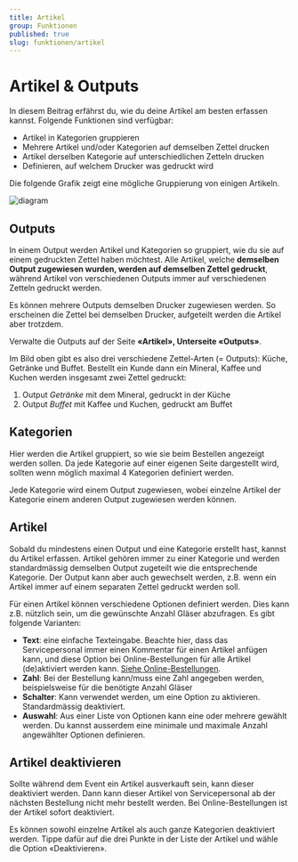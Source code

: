 ```yaml
---
title: Artikel
group: Funktionen
published: true
slug: funktionen/artikel
---
```


# Artikel & Outputs

In diesem Beitrag erfährst du, wie du deine Artikel am besten erfassen kannst.
Folgende Funktionen sind verfügbar:

- Artikel in Kategorien gruppieren
- Mehrere Artikel und/oder Kategorien auf demselben Zettel drucken
- Artikel derselben Kategorie auf unterschiedlichen Zetteln drucken
- Definieren, auf welchem Drucker was gedruckt wird

Die folgende Grafik zeigt eine mögliche Gruppierung von einigen Artikeln.

![diagram](/diagrams/articles.svg)

## Outputs

In einem Output werden Artikel und Kategorien so gruppiert, wie du sie auf einem
gedruckten Zettel haben möchtest. Alle Artikel, welche **demselben Output
zugewiesen wurden, werden auf demselben Zettel gedruckt**, während Artikel von
verschiedenen Outputs immer auf verschiedenen Zetteln gedruckt werden.

Es können mehrere Outputs demselben Drucker zugewiesen werden. So erscheinen die
Zettel bei demselben Drucker, aufgeteilt werden die Artikel aber trotzdem.

Verwalte die Outputs auf der Seite **«Artikel», Unterseite «Outputs»**.

Im Bild oben gibt es also drei verschiedene Zettel-Arten (= Outputs): Küche,
Getränke und Buffet. Bestellt ein Kunde dann ein Mineral, Kaffee und Kuchen
werden insgesamt zwei Zettel gedruckt:

1. Output _Getränke_ mit dem Mineral, gedruckt in der Küche
1. Output _Buffet_ mit Kaffee und Kuchen, gedruckt am Buffet

## Kategorien

Hier werden die Artikel gruppiert, so wie sie beim Bestellen angezeigt werden
sollen. Da jede Kategorie auf einer eigenen Seite dargestellt wird, sollten wenn
möglich maximal 4 Kategorien definiert werden.

Jede Kategorie wird einem Output zugewiesen, wobei einzelne Artikel der
Kategorie einem anderen Output zugewiesen werden können.

## Artikel

Sobald du mindestens einen Output und eine Kategorie erstellt hast, kannst du
Artikel erfassen. Artikel gehören immer zu einer Kategorie und werden
standardmässig demselben Output zugeteilt wie die entsprechende Kategorie. Der
Output kann aber auch gewechselt werden, z.B. wenn ein Artikel immer auf einem
separaten Zettel gedruckt werden soll.

Für einen Artikel können verschiedene Optionen definiert werden. Dies kann z.B.
nützlich sein, um die gewünschte Anzahl Gläser abzufragen. Es gibt folgende
Varianten:

- **Text**: eine einfache Texteingabe. Beachte hier, dass das Servicepersonal
  immer einen Kommentar für einen Artikel anfügen kann, und diese Option bei
  Online-Bestellungen für alle Artikel (de)aktiviert werden kann.
  [Siehe Online-Bestellungen](/docs/funktionen/online-bestellungen).
- **Zahl**: Bei der Bestellung kann/muss eine Zahl angegeben werden,
  beispielsweise für die benötigte Anzahl Gläser
- **Schalter**: Kann verwendet werden, um eine Option zu aktivieren.
  Standardmässig deaktiviert.
- **Auswahl**: Aus einer Liste von Optionen kann eine oder mehrere gewählt
  werden. Du kannst ausserdem eine minimale und maximale Anzahl angewählter
  Optionen definieren.

## Artikel deaktivieren

Sollte während dem Event ein Artikel ausverkauft sein, kann dieser deaktiviert
werden. Dann kann dieser Artikel von Servicepersonal ab der nächsten Bestellung
nicht mehr bestellt werden. Bei Online-Bestellungen ist der Artikel sofort
deaktiviert.

Es können sowohl einzelne Artikel als auch ganze Kategorien deaktiviert werden.
Tippe dafür auf die drei Punkte in der Liste der Artikel und wähle die Option
«Deaktivieren».
